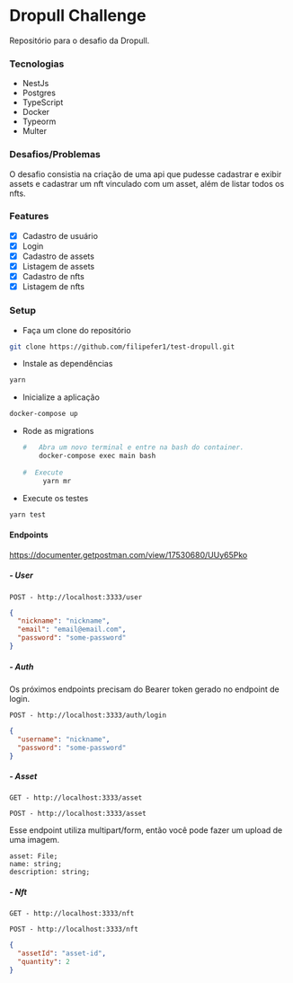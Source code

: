 # Dropull Challenge

Repositório para o desafio da Dropull.

### Tecnologias

- NestJs
- Postgres
- TypeScript
- Docker
- Typeorm
- Multer

### Desafios/Problemas

O desafio consistia na criação de uma api que pudesse cadastrar e exibir assets e cadastrar um nft vinculado com um asset, além de listar todos os nfts.

### Features

- [x] Cadastro de usuário
- [x] Login
- [x] Cadastro de assets
- [x] Listagem de assets
- [x] Cadastro de nfts
- [x] Listagem de nfts

### Setup

- Faça um clone do repositório

```bash
git clone https://github.com/filipefer1/test-dropull.git
```

- Instale as dependências

```bash
yarn
```

- Inicialize a aplicação

```bash
docker-compose up
```

- Rode as migrations

  ```bash
  #   Abra um novo terminal e entre na bash do container.
      docker-compose exec main bash
      
  #  Execute
       yarn mr
  ```
 

- Execute os testes

```bash
yarn test
```

#### Endpoints

https://documenter.getpostman.com/view/17530680/UUy65Pko

##### - User

```
POST - http://localhost:3333/user
```

```json
{
  "nickname": "nickname",
  "email": "email@email.com",
  "password": "some-password"
}
```

##### - Auth

Os próximos endpoints precisam do Bearer token gerado no endpoint de login.

```
POST - http://localhost:3333/auth/login
```

```json
{
  "username": "nickname",
  "password": "some-password"
}
```

##### - Asset

```
GET - http://localhost:3333/asset
```

```
POST - http://localhost:3333/asset
```

Esse endpoint utiliza multipart/form, então você pode fazer um upload de uma imagem.

```
asset: File;
name: string;
description: string;
```

##### - Nft

```
GET - http://localhost:3333/nft
```

```
POST - http://localhost:3333/nft
```

```json
{
  "assetId": "asset-id",
  "quantity": 2
}
```
